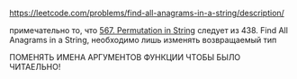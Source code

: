 https://leetcode.com/problems/find-all-anagrams-in-a-string/description/

примечательно то, что [567. Permutation in String](https://leetcode.com/problems/permutation-in-string/description/) 
следует из 438. Find All Anagrams in a String, необходимо лишь изменять возвращаемый тип

ПОМЕНЯТЬ ИМЕНА АРГУМЕНТОВ ФУНКЦИИ ЧТОБЫ БЫЛО ЧИТАЕЛЬНО!
